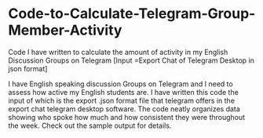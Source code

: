 # Code-to-Calculate-Telegram-Group-Member-Activity
Code I have written to calculate the amount of activity in my English Discussion Groups on Telegram [Input =Export Chat of Telegram Desktop in json format]

I have English speaking discussion Groups on Telegram and I need to assess how active my English students are. I have written this code the input of which is
the export .json format file that telegram offers in the export chat telegram desktop software. 
The code neatly organizes data showing who spoke how much and how consistent they were throughout the week. Check out the sample output for details.
